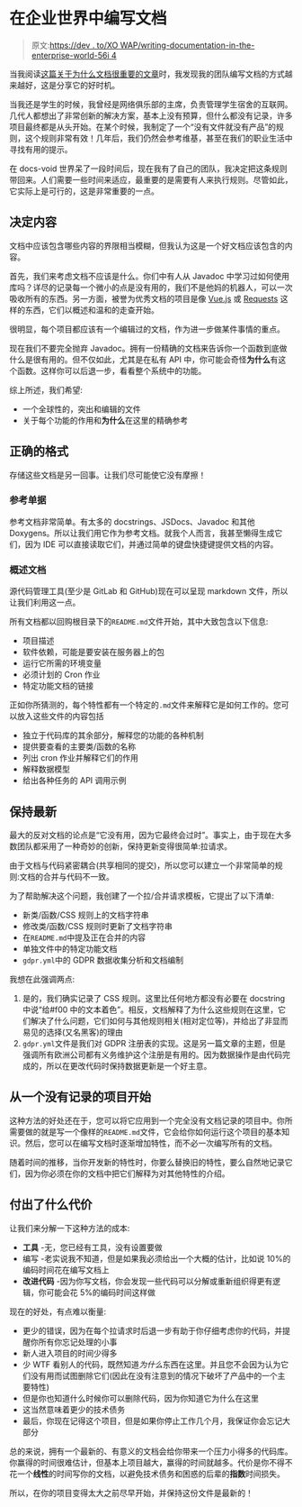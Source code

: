 # 在企业世界中编写文档

> 原文:[https://dev . to/XO WAP/writing-documentation-in-the-enterprise-world-56i 4](https://dev.to/xowap/writing-documentation-in-the-enterprise-world--56i4)

当我阅读[这篇关于为什么文档很重要的文章](https://dev.to/b0bai/documentation-is-imperative-for-software-developers--here-is-why-5a12)时，我发现我的团队编写文档的方式越来越好，这是分享它的好时机。

当我还是学生的时候，我曾经是网络俱乐部的主席，负责管理学生宿舍的互联网。几代人都想出了非常创新的解决方案，基本上没有预算，但什么都没有记录，许多项目最终都是从头开始。在某个时候，我制定了一个“没有文件就没有产品”的规则，这个规则非常有效！几年后，我们仍然会参考维基，甚至在我们的职业生活中寻找有用的提示。

在 docs-void 世界呆了一段时间后，现在我有了自己的团队，我决定把这条规则带回来。人们需要一些时间来适应，最重要的是需要有人来执行规则。尽管如此，它实际上是可行的，这是非常重要的一点。

## [](#deciding-on-the-content)决定内容

文档中应该包含哪些内容的界限相当模糊，但我认为这是一个好文档应该包含的内容。

首先，我们来考虑文档不应该是什么。你们中有人从 Javadoc 中学习过如何使用库吗？详尽的记录每一个微小的点是没有用的，我们不是他妈的机器人，可以一次吸收所有的东西。另一方面，被誉为优秀文档的项目是像 [Vue.js](https://vuejs.org/v2/guide/) 或 [Requests](http://docs.python-requests.org/en/master/) 这样的东西，它们以概述和温和的走查开始。

很明显，每个项目都应该有一个编辑过的文档，作为进一步做某件事情的重点。

现在我们不要完全抛弃 Javadoc。拥有一份精确的文档来告诉你一个函数到底做什么是很有用的。但不仅如此，尤其是在私有 API 中，你可能会奇怪**为什么**有这个函数。这样你可以后退一步，看看整个系统中的功能。

综上所述，我们希望:

*   一个全球性的，突出和编辑的文件
*   关于每个功能的作用和**为什么**在这里的精确参考

## [](#the-right-format)正确的格式

存储这些文档是另一回事。让我们尽可能使它没有摩擦！

### [](#reference-doc)参考单据

参考文档非常简单。有太多的 docstrings、JSDocs、Javadoc 和其他 Doxygens。所以让我们用它作为参考文档。就我个人而言，我甚至懒得生成它们，因为 IDE 可以直接读取它们，并通过简单的键盘快捷键提供文档的内容。

### [](#overview-doc)概述文档

源代码管理工具(至少是 GitLab 和 GitHub)现在可以呈现 markdown 文件，所以让我们利用这一点。

所有文档都以回购根目录下的`README.md`文件开始，其中大致包含以下信息:

*   项目描述
*   软件依赖，可能是要安装在服务器上的包
*   运行它所需的环境变量
*   必须计划的 Cron 作业
*   特定功能文档的链接

正如你所猜测的，每个特性都有一个特定的`.md`文件来解释它是如何工作的。您可以放入这些文件的内容包括

*   独立于代码库的其余部分，解释您的功能的各种机制
*   提供要查看的主要类/函数的名称
*   列出 cron 作业并解释它们的作用
*   解释数据模型
*   给出各种任务的 API 调用示例

## [](#keeping-up-to-date)保持最新

最大的反对文档的论点是“它没有用，因为它最终会过时”。事实上，由于现在大多数团队都采用了一种奇妙的创新，保持更新变得很简单:拉请求。

由于文档与代码紧密耦合(共享相同的提交)，所以您可以建立一个非常简单的规则:文档的合并与代码不一致。

为了帮助解决这个问题，我创建了一个拉/合并请求模板，它提出了以下清单:

*   新类/函数/CSS 规则上的文档字符串
*   修改类/函数/CSS 规则时更新了文档字符串
*   在`README.md`中提及正在合并的内容
*   单独文件中的特定功能文档
*   `gdpr.yml`中的 GDPR 数据收集分析和文档编制

我想在此强调两点:

1.  是的，我们确实记录了 CSS 规则。这里比任何地方都没有必要在 docstring 中说“给#f00 中的文本着色”。相反，文档解释了为什么这些规则在这里，它们解决了什么问题，它们如何与其他规则相关(相对定位等)，并给出了非显而易见的选择(又名黑客)的理由
2.  `gdpr.yml`文件是我们对 GDPR 注册表的实现。这是另一篇文章的主题，但是强调所有欧洲公司都有义务维护这个注册是有用的。因为数据操作是由代码完成的，所以在更改代码时保持数据更新是一个好主意。

## [](#starting-with-an-undocumented-project)从一个没有记录的项目开始

这种方法的好处还在于，您可以将它应用到一个完全没有文档记录的项目中。你所需要做的就是写一个像样的`README.md`文件，它会给你如何运行这个项目的基本知识。然后，您可以在编写文档时逐渐增加特性，而不必一次编写所有的文档。

随着时间的推移，当你开发新的特性时，你要么替换旧的特性，要么自然地记录它们，因为你必须在你的文档中把它们解释为对其他特性的介绍。

## [](#at-what-cost)付出了什么代价

让我们来分解一下这种方法的成本:

*   **工具** -无，您已经有工具，没有设置要做
*   编写 -老实说我不知道，但是如果我必须给出一个大概的估计，比如说 10%的编码时间花在编写文档上
*   **改进代码** -因为你写文档，你会发现一些代码可以分解或重新组织得更有逻辑，你可能会花 5%的编码时间这样做

现在的好处，有点难以衡量:

*   更少的错误，因为在每个拉请求时后退一步有助于你仔细考虑你的代码，并提醒你所有你忘记处理的小事
*   新人进入项目的时间少得多
*   少 WTF 看别人的代码，既然知道*为什么*东西在这里。并且您不会因为认为它们没有用而试图删除它们(因此在没有注意到的情况下破坏了产品中的一个主要特性)
*   但是你也知道什么时候你可以删除代码，因为你知道它为什么在这里
*   这当然意味着更少的技术债务
*   最后，你现在记得这个项目，但是如果你停止工作几个月，我保证你会忘记大部分

总的来说，拥有一个最新的、有意义的文档会给你带来一个压力小得多的代码库。你赢得的时间很难估计，但基本上项目越大，赢得的时间就越多。代价是你不得不花一个**线性**的时间写你的文档，以避免技术债务和困惑的后辈的**指数**时间损失。

所以，在你的项目变得太大之前尽早开始，并保持这份文件是最新的！